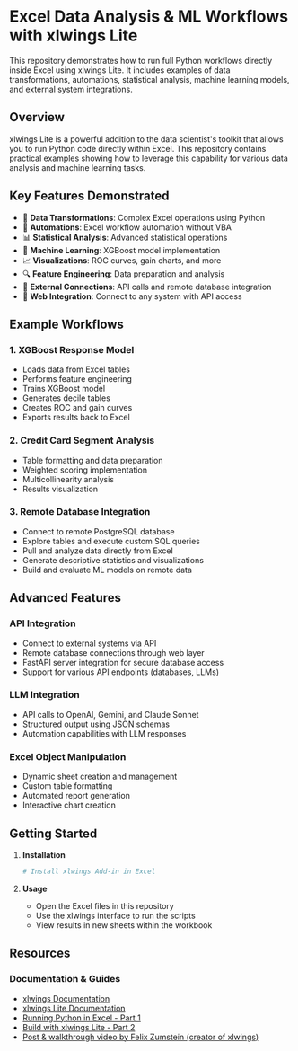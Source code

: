 # Excel Data Analysis & ML Workflows with xlwings Lite

This repository demonstrates how to run full Python workflows directly inside Excel using xlwings Lite. It includes examples of data transformations, automations, statistical analysis, machine learning models, and external system integrations.

## Overview

xlwings Lite is a powerful addition to the data scientist's toolkit that allows you to run Python code directly within Excel. This repository contains practical examples showing how to leverage this capability for various data analysis and machine learning tasks.

## Key Features Demonstrated

- 🔄 **Data Transformations**: Complex Excel operations using Python
- 🤖 **Automations**: Excel workflow automation without VBA
- 📊 **Statistical Analysis**: Advanced statistical operations
- 🧠 **Machine Learning**: XGBoost model implementation
- 📈 **Visualizations**: ROC curves, gain charts, and more
- 🔍 **Feature Engineering**: Data preparation and analysis
- 🔌 **External Connections**: API calls and remote database integration
- 📱 **Web Integration**: Connect to any system with API access

## Example Workflows

### 1. XGBoost Response Model
- Loads data from Excel tables
- Performs feature engineering
- Trains XGBoost model
- Generates decile tables
- Creates ROC and gain curves
- Exports results back to Excel

### 2. Credit Card Segment Analysis
- Table formatting and data preparation
- Weighted scoring implementation
- Multicollinearity analysis
- Results visualization

### 3. Remote Database Integration
- Connect to remote PostgreSQL database
- Explore tables and execute custom SQL queries
- Pull and analyze data directly from Excel
- Generate descriptive statistics and visualizations
- Build and evaluate ML models on remote data

## Advanced Features

### API Integration
- Connect to external systems via API
- Remote database connections through web layer
- FastAPI server integration for secure database access
- Support for various API endpoints (databases, LLMs)

### LLM Integration
- API calls to OpenAI, Gemini, and Claude Sonnet
- Structured output using JSON schemas
- Automation capabilities with LLM responses

### Excel Object Manipulation
- Dynamic sheet creation and management
- Custom table formatting
- Automated report generation
- Interactive chart creation

## Getting Started

1. **Installation**
   ```bash
   # Install xlwings Add-in in Excel
   
   ```

2. **Usage**
   - Open the Excel files in this repository
   - Use the xlwings interface to run the scripts
   - View results in new sheets within the workbook


## Resources

### Documentation & Guides
- [xlwings Documentation](https://www.xlwings.org/)
- [xlwings Lite Documentation](https://lite.xlwings.org/)
- [Running Python in Excel - Part 1](https://lnkd.in/gjdqpqXK)
- [Build with xlwings Lite - Part 2](https://www.linkedin.com/feed/update/urn:li:activity:7308863086529040385/)
- [Post & walkthrough video by Felix Zumstein (creator of xlwings)](https://lnkd.in/geKzDK45)



